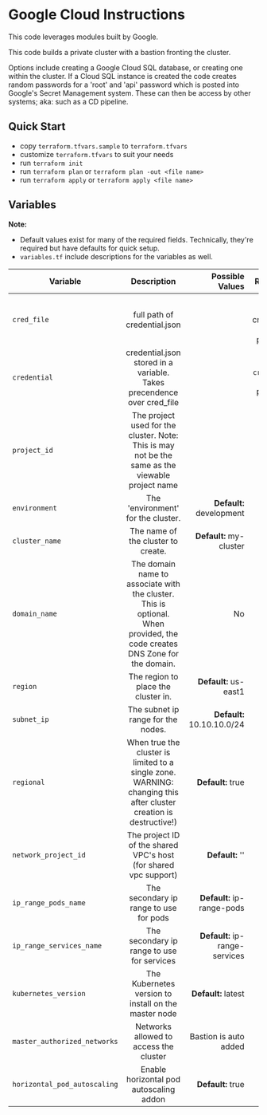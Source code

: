 # Google Cloud Instructions

This code leverages modules built by Google.

This code builds a private cluster with a bastion fronting the cluster. 

Options include creating a Google Cloud SQL database, or creating one within the cluster. If a Cloud SQL instance is created the code creates random passwords for a 'root' and 'api' password which is posted into Google's Secret Management system. These can then be access by other systems; aka: such as a CD pipeline.

## Quick Start

*   copy `terraform.tfvars.sample` to `terraform.tfvars`
*   customize `terraform.tfvars` to suit your needs
*   run `terraform init`
*   run `terraform plan` or `terraform plan -out <file name>`
*   run `terraform apply` or `terraform apply <file name>`

## Variables

**Note:** 
*   Default values exist for many of the required fields. Technically, they're required but have defaults for quick setup.
*   `variables.tf` include descriptions for the variables as well.

| Variable | Description | Possible Values | Required | 
|-----------|:-----------:|-----------:|-----------:|  
| `cred_file` | full path of credential.json |  | Yes, unless credential is provided |
| `credential` | credential.json stored in a variable. Takes precendence over cred_file |  | No. But `cred_file` must be provided |
| `project_id` | The project used for the cluster. Note: This is may not be the same as the viewable project name | | Yes |
| `environment` | The 'environment' for the cluster. | **Default:** development | Yes |
| `cluster_name` | The name of the cluster to create. | **Default:** my-cluster | Yes |
| `domain_name` | The domain name to associate with the cluster. This is optional. When provided, the code creates DNS Zone for the domain. | No |
| `region` | The region to place the cluster in. | **Default:** us-east1 | Yes |
| `subnet_ip` | The subnet ip range for the nodes. | **Default:** 10.10.10.0/24 | Yes |
| `regional` | When true the cluster is limited to a single zone. WARNING: changing this after cluster creation is destructive!) | **Default:** true | Yes |
| `network_project_id` | The project ID of the shared VPC's host (for shared vpc support) | **Default:** '' | No |
| `ip_range_pods_name` | The secondary ip range to use for pods | **Default:** ip-range-pods | Yes |
| `ip_range_services_name` | The secondary ip range to use for services | **Default:** ip-range-services | Yes |
| `kubernetes_version` | The Kubernetes version to install on the master node | **Default:** latest | Yes |
| `master_authorized_networks` | Networks allowed to access the cluster | Bastion is auto added | Yes |
| `horizontal_pod_autoscaling` | Enable horizontal pod autoscaling addon | **Default:** true | Yes |